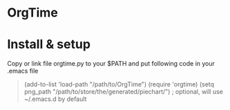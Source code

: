 OrgTime
=======
# Install & setup
Copy or link file orgtime.py to your $PATH and put following code in your .emacs file
> (add-to-list 'load-path  "/path/to/OrgTime")
> (require 'orgtime)
> (setq png_path "/path/to/store/the/generated/piechart/") ; optional, will use ~/.emacs.d by default